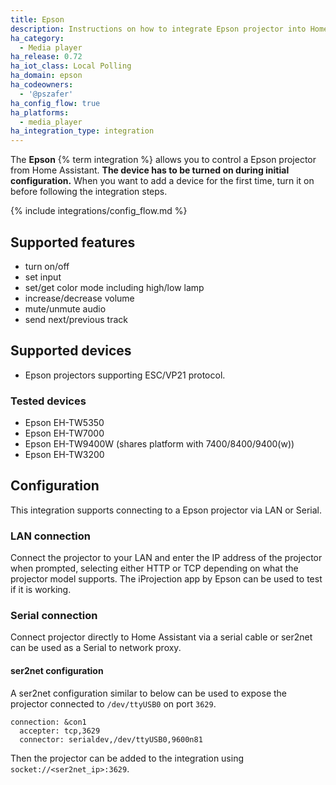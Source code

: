 ```yaml
---
title: Epson
description: Instructions on how to integrate Epson projector into Home Assistant.
ha_category:
  - Media player
ha_release: 0.72
ha_iot_class: Local Polling
ha_domain: epson
ha_codeowners:
  - '@pszafer'
ha_config_flow: true
ha_platforms:
  - media_player
ha_integration_type: integration
---
```


The **Epson** {% term integration %} allows you to control a Epson projector from Home Assistant.
**The device has to be turned on during initial configuration.**
When you want to add a device for the first time, turn it on before following the integration steps.

{% include integrations/config_flow.md %}

## Supported features

- turn on/off
- set input
- set/get color mode including high/low lamp
- increase/decrease volume
- mute/unmute audio
- send next/previous track

## Supported devices

- Epson projectors supporting ESC/VP21 protocol.


### Tested devices

- Epson EH-TW5350
- Epson EH-TW7000
- Epson EH-TW9400W (shares platform with 7400/8400/9400(w))
- Epson EH-TW3200


## Configuration
This integration supports connecting to a Epson projector via LAN or Serial.

### LAN connection
Connect the projector to your LAN and enter the IP address of the projector when prompted, selecting either HTTP or TCP depending on what the projector model supports.
The iProjection app by Epson can be used to test if it is working.


### Serial connection
Connect projector directly to Home Assistant via a serial cable or ser2net can be used as a Serial to network proxy.

#### ser2net configuration
A ser2net configuration similar to below can be used to expose the projector connected to `/dev/ttyUSB0` on port `3629`.
```text
connection: &con1
  accepter: tcp,3629
  connector: serialdev,/dev/ttyUSB0,9600n81
```
Then the projector can be added to the integration using  `socket://<ser2net_ip>:3629`.
